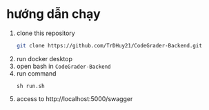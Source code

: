# hướng dẫn chạy
1. clone this repository
    ```bash
    git clone https://github.com/TrDHuy21/CodeGrader-Backend.git
    ```
1. run docker desktop
1. open bash in `CodeGrader-Backend`
1. run command 
    ```
    sh run.sh
    ```
1. access to http://localhost:5000/swagger
